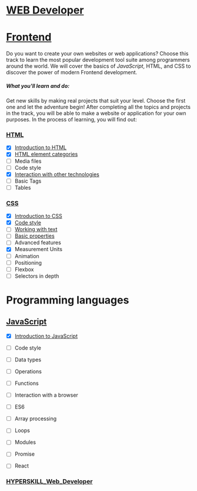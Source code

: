 # [WEB Developer](/HYPERSKILL_Web_Developer)

# [Frontend](/HYPERSKILL_Web_Developer/tree/master/PROBLEMS_Frontend)

Do you want to create your own websites or web applications? Choose this track to learn the most popular development tool suite among programmers around the world. We will cover the basics of *JavaScript*, HTML, and CSS to discover the power of modern Frontend development.

##### What you'll learn and do:

Get new skills by making real projects that suit your level. Choose the first one and let the adventure begin! After completing all the topics and projects in the track, you will be able to make a website or application for your own purposes. In the process of learning, you will find out:

### [HTML](/HYPERSKILL_Web_Developer/tree/master/PROBLEMS_Frontend/HTML)

- [x] [Introduction to HTML](/HYPERSKILL_Web_Developer/tree/master/PROBLEMS_Frontend/HTML/Introduction_HTML)
- [x] [HTML element categories](/HYPERSKILL_Web_Developer/tree/master/PROBLEMS_Frontend/HTML/HTML_element_categories)
- [ ] Media files
- [ ] Code style
- [x] [Interaction with other technologies](/HYPERSKILL_Web_Developer/tree/master/PROBLEMS_Frontend/HTML/Interaction_with_other_technologies)
- [ ] Basic Tags
- [ ] Tables

### [CSS](/HYPERSKILL_Web_Developer/tree/master/PROBLEMS_Frontend/CSS)

- [x] [Introduction to CSS](/HYPERSKILL_Web_Developer/tree/master/PROBLEMS_Frontend/CSS/Introduction_CSS)
- [x] [Code style](/HYPERSKILL_Web_Developer/tree/master/PROBLEMS_Frontend/CSS/Code_style)
- [ ] [Working with text](/HYPERSKILL_Web_Developer/tree/master/PROBLEMS_Frontend/CSS/Working_with_text)
- [ ] [Basic properties](/HYPERSKILL_Web_Developer/tree/master/PROBLEMS_Frontend/CSS/Basic_properties)
- [ ] Advanced features
- [x] Measurement Units
- [ ] Animation
- [ ] Positioning
- [ ] Flexbox
- [ ] Selectors in depth

# Programming languages

## [JavaScript](/HYPERSKILL_Web_Developer/tree/master/PROBLEMS_Frontend/JavaScript)

- [x] [Introduction to JavaScript](/HYPERSKILL_Web_Developer/tree/master/PROBLEMS_Frontend/JavaScript/Introduction_to_JavaScript)
- [ ] Code style
- [ ] Data types
- [ ] Operations
- [ ] Functions
- [ ] Interaction with a browser
- [ ] ES6
- [ ] Array processing
- [ ] Loops
- [ ] Modules
- [ ] Promise
- [ ] React


### [HYPERSKILL_Web_Developer](/HYPERSKILL_Web_Developer)